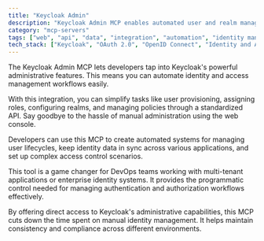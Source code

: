 ```yaml
---
title: "Keycloak Admin"
description: "Keycloak Admin MCP enables automated user and realm management for streamlined identity and access control operations."
category: "mcp-servers"
tags: ["web", "api", "data", "integration", "automation", "identity management", "access control", "user provisioning", "DevOps"]
tech_stack: ["Keycloak", "OAuth 2.0", "OpenID Connect", "Identity and Access Management", "Single Sign-On", "API"]
---
```


The Keycloak Admin MCP lets developers tap into Keycloak's powerful administrative features. This means you can automate identity and access management workflows easily.

With this integration, you can simplify tasks like user provisioning, assigning roles, configuring realms, and managing policies through a standardized API. Say goodbye to the hassle of manual administration using the web console.

Developers can use this MCP to create automated systems for managing user lifecycles, keep identity data in sync across various applications, and set up complex access control scenarios.

This tool is a game changer for DevOps teams working with multi-tenant applications or enterprise identity systems. It provides the programmatic control needed for managing authentication and authorization workflows effectively.

By offering direct access to Keycloak's administrative capabilities, this MCP cuts down the time spent on manual identity management. It helps maintain consistency and compliance across different environments.